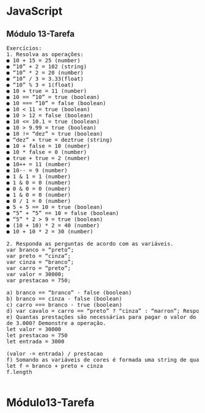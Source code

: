 # JavaScript

## Módulo 13-Tarefa
<pre>
Exercícios:
1. Resolva as operações:
● 10 + 15 = 25 (number)
● “10” + 2 = 102 (string)
● “10” * 2 = 20 (number)
● “10” / 3 = 3.33(float)
● “10” % 3 = 1(float)
● 10 + true = 11 (number)
● 10 == ”10” = true (boolean)
● 10 === “10” = false (boolean)
● 10 < 11 = true (boolean)
● 10 > 12 = false (boolean)
● 10 <= 10.1 = true (boolean)
● 10 > 9.99 = true (boolean)
● 10 != “dez” = true (boolean)
● “dez” + true = deztrue (string)
● 10 + false = 10 (number)
● 10 * false = 0 (number)
● true + true = 2 (number)
● 10++ = 11 (number)
● 10-- = 9 (number)
● 1 & 1 = 1 (number)
● 1 & 0 = 0 (number)
● 0 & 0 = 0 (number)
● 1 & 0 = 0 (number)
● 0 / 1 = 0 (number)
● 5 + 5 == 10 = true (boolean)
● “5” + ”5” == 10 = false (boolean)
● “5” * 2 > 9 = true (boolean)
● (10 + 10) * 2 = 40 (number)
● 10 + 10 * 2 = 30 (number)

2. Responda as perguntas de acordo com as variáveis.
var branco = “preto”; 
var preto = “cinza”;
var cinza = “branco”;
var carro = “preto”;
var valor = 30000;
var prestacao = 750;

a) branco == “branco” - false (boolean)
b) branco == cinza - false (boolean)
c) carro === branco - true (boolean)
d) var cavalo = carro == “preto” ? “cinza” : “marron”; Resposta: true - "cinza"
e) Quantas prestações são necessárias para pagar o valor do carro com uma entrada
de 3.000? Demonstre a operação.
let valor = 30000
let prestacao = 750
let entrada = 3000

(valor -= entrada) / prestacao
f) Somando as variáveis de cores é formada uma string de quantos caracteres?
let f = branco + preto + cinza
f.length

</pre>

# Módulo13-Tarefa